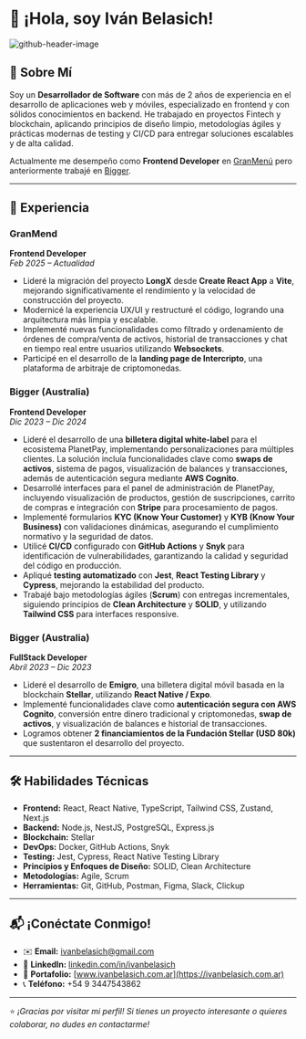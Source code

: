 # 👋 ¡Hola, soy Iván Belasich! 

![github-header-image](https://github.com/user-attachments/assets/c2b69d49-bef8-4362-b29c-a0de471f6714)

## 🌟 Sobre Mí  
Soy un **Desarrollador de Software** con más de 2 años de experiencia en el desarrollo de aplicaciones web y móviles, especializado en frontend y con sólidos conocimientos en backend. He trabajado en proyectos Fintech y blockchain, aplicando principios de diseño limpio, metodologías ágiles y prácticas modernas de testing y CI/CD para entregar soluciones escalables y de alta calidad.  

Actualmente me desempeño como **Frontend Developer** en [GranMenú](https://granmenu.me/) pero anteriormente trabajé en [Bigger](https://www.biggertech.co).  

---

## 🎯 Experiencia  

### **GranMend**  
**Frontend Developer**  
_Feb 2025 – Actualidad_  
- Lideré la migración del proyecto **LongX** desde **Create React App** a **Vite**, mejorando significativamente el rendimiento y la velocidad de construcción del proyecto.  
- Modernicé la experiencia UX/UI y restructuré el código, logrando una arquitectura más limpia y escalable.  
- Implementé nuevas funcionalidades como filtrado y ordenamiento de órdenes de compra/venta de activos, historial de transacciones y chat en tiempo real entre usuarios utilizando **Websockets**.  
- Participé en el desarrollo de la **landing page de Intercripto**, una plataforma de arbitraje de criptomonedas.  

### **Bigger (Australia)**  
**Frontend Developer**  
_Dic 2023 – Dic 2024_  
- Lideré el desarrollo de una **billetera digital white-label** para el ecosistema PlanetPay, implementando personalizaciones para múltiples clientes. La solución incluía funcionalidades clave como **swaps de activos**, sistema de pagos, visualización de balances y transacciones, además de autenticación segura mediante **AWS Cognito**.  
- Desarrollé interfaces para el panel de administración de PlanetPay, incluyendo visualización de productos, gestión de suscripciones, carrito de compras e integración con **Stripe** para procesamiento de pagos.  
- Implementé formularios **KYC (Know Your Customer)** y **KYB (Know Your Business)** con validaciones dinámicas, asegurando el cumplimiento normativo y la seguridad de datos.  
- Utilicé **CI/CD** configurado con **GitHub Actions** y **Snyk** para identificación de vulnerabilidades, garantizando la calidad y seguridad del código en producción.  
- Apliqué **testing automatizado** con **Jest**, **React Testing Library** y **Cypress**, mejorando la estabilidad del producto.  
- Trabajé bajo metodologías ágiles (**Scrum**) con entregas incrementales, siguiendo principios de **Clean Architecture** y **SOLID**, y utilizando **Tailwind CSS** para interfaces responsive.  

### **Bigger (Australia)**  
**FullStack Developer**  
_Abril 2023 – Dic 2023_  
- Lideré el desarrollo de **Emigro**, una billetera digital móvil basada en la blockchain **Stellar**, utilizando **React Native / Expo**.  
- Implementé funcionalidades clave como **autenticación segura con AWS Cognito**, conversión entre dinero tradicional y criptomonedas, **swap de activos**, y visualización de balances e historial de transacciones.  
- Logramos obtener **2 financiamientos de la Fundación Stellar (USD 80k)** que sustentaron el desarrollo del proyecto.  

---

## 🛠️ Habilidades Técnicas  

- **Frontend:** React, React Native, TypeScript, Tailwind CSS, Zustand, Next.js  
- **Backend:** Node.js, NestJS, PostgreSQL, Express.js  
- **Blockchain:** Stellar  
- **DevOps:** Docker, GitHub Actions, Snyk  
- **Testing:** Jest, Cypress, React Native Testing Library  
- **Principios y Enfoques de Diseño:** SOLID, Clean Architecture  
- **Metodologías:** Agile, Scrum  
- **Herramientas:** Git, GitHub, Postman, Figma, Slack, Clickup  

---

## 📬 ¡Conéctate Conmigo!  

- ✉️ **Email:** [ivanbelasich@gmail.com](mailto:ivanbelasich@gmail.com)  
- 💼 **LinkedIn:** [linkedin.com/in/ivanbelasich](https://linkedin.com/in/ivanbelasich)
- 💼 **Portafolio:** [www.ivanbelasich.com.ar](https://ivanbelasich.com.ar)
- 📞 **Teléfono:** +54 9 3447543862  

---

⭐️ *¡Gracias por visitar mi perfil! Si tienes un proyecto interesante o quieres colaborar, no dudes en contactarme!*  
